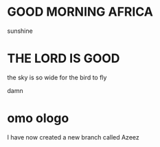 # GOOD MORNING AFRICA

sunshine

# THE LORD IS GOOD

the sky is so wide for the bird to fly 

damn

# omo ologo

I have now created a new branch called Azeez

